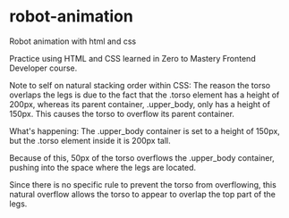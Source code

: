# robot-animation
Robot animation with html and css

Practice using HTML and CSS learned in Zero to Mastery Frontend Developer course.

Note to self on natural stacking order within CSS:
The reason the torso overlaps the legs is due to the fact that the .torso element has a height of 200px, whereas its parent container, .upper_body, only has a height of 150px. This causes the torso to overflow its parent container.

What's happening:
The .upper_body container is set to a height of 150px, but the .torso element inside it is 200px tall.

Because of this, 50px of the torso overflows the .upper_body container, pushing into the space where the legs are located.

Since there is no specific rule to prevent the torso from overflowing, this natural overflow allows the torso to appear to overlap the top part of the legs.
